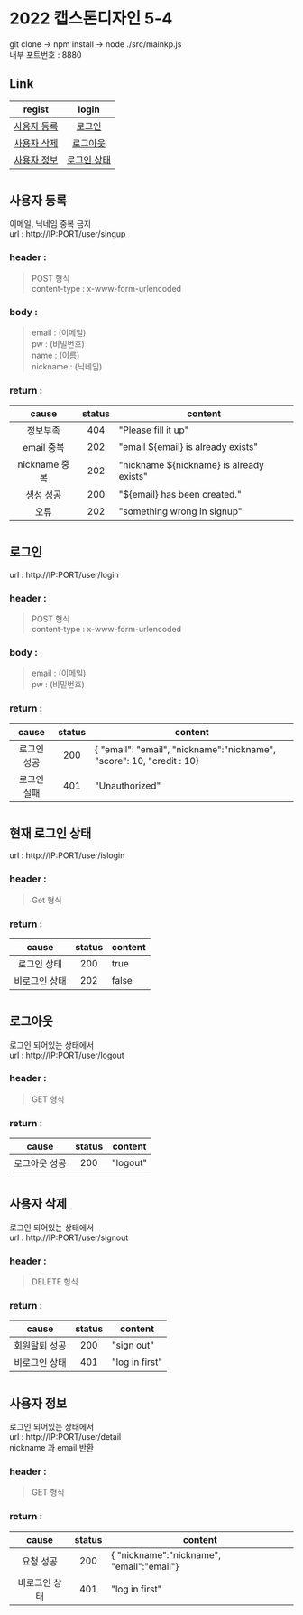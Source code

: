 # 2022 캡스톤디자인 5-4
git clone -> npm install -> node ./src/mainkp.js  
내부 포트번호 : 8880

## Link
| regist                  | login                    | 
|:-----------------------:|:------------------------:|
|[사용자 등록](#사용자-등록)|     [로그인](#로그인)    |
|[사용자 삭제](#사용자-삭제)|   [로그아웃](#로그아웃)   |
|[사용자 정보](#사용자-정보)|[로그인 상태](#로그인-상태)| 

#
## 사용자 등록
이메일, 닉네임 중복 금지  
url : http://IP:PORT/user/singup  
### header :
> POST 형식  
> content-type : x-www-form-urlencoded  
### body : 
> email : (이메일)  
> pw : (비밀번호)  
> name : (이름)  
> nickname : (닉네임)
### return : 
|     cause      | status | content                                  |
|:-------------:|:------:|------------------------------------------|
|    정보부족   |   404  | "Please fill it up"                      |
|   email 중복  |   202  | "email ${email} is already exists"       |
| nickname 중복 |   202  | "nickname ${nickname} is already exists" |
|   생성 성공   |   200  | "${email} has been created."             |
|      오류     |   202  | "something wrong in signup"              |
#
## 로그인
url : http://IP:PORT/user/login  
### header :
> POST 형식  
> content-type : x-www-form-urlencoded  
### body :
> email : (이메일)  
> pw : (비밀번호)  
### return : 
|    cause    | status | content                                    |
|:-----------:|:------:|--------------------------------------------|
| 로그인 성공 |   200  | { "email": "email", "nickname":"nickname", "score": 10, "credit : 10} |
| 로그인 실패 |   401  | "Unauthorized"                             |
#
## 현재 로그인 상태
url : http://IP:PORT/user/islogin  
### header :
> Get 형식    
### return : 
|    cause     | status | content |
|:------------:|:------:|--------|
| 로그인 상태   |   200  |  true  |
| 비로그인 상태 |   202  |  false |
#
## 로그아웃
로그인 되어있는 상태에서  
url : http://IP:PORT/user/logout
### header : 
> GET 형식
### return : 
|     cause     | status | content |
|:-------------:|:------:|---------|
| 로그아웃 성공 |   200  | "logout" |
#
## 사용자 삭제
로그인 되어있는 상태에서  
url : http://IP:PORT/user/signout
### header : 
> DELETE 형식
### return :
|      cause     | status | content        |
|:--------------:|:------:|----------------|
| 회원탈퇴 성공  |   200  | "sign out"     |
|  비로그인 상태 |   401  | "log in first" |
#
## 사용자 정보
로그인 되어있는 상태에서  
url : http://IP:PORT/user/detail  
nickname 과 email 반환
### header : 
> GET 형식  
### return :
|     cause     | status | content                                   |
|:-------------:|:------:|-------------------------------------------|
|   요청 성공   |   200  | { "nickname":"nickname", "email":"email"} |
| 비로그인 상태 |   401  | "log in first"                            |
#